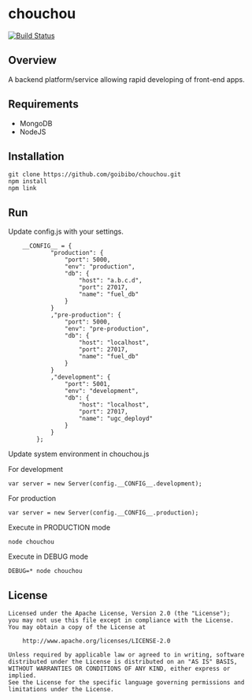 # chouchou

[![Build Status](https://travis-ci.org/goibibo/chouchou.png?branch=master)](https://travis-ci.org/goibibo/chouchou)

## Overview

A backend platform/service allowing rapid developing of front-end apps.

## Requirements

 - MongoDB
 - NodeJS 

## Installation

	git clone https://github.com/goibibo/chouchou.git
	npm install
	npm link

## Run

Update config.js with your settings.
```
    __CONFIG__ = {
		    "production": {
		        "port": 5000,
		        "env": "production",
		        "db": {
		            "host": "a.b.c.d",
		            "port": 27017,
		            "name": "fuel_db"
		        }
		    }
		    ,"pre-production": {
		        "port": 5000,
		        "env": "pre-production",
		        "db": {
		            "host": "localhost",
		            "port": 27017,
		            "name": "fuel_db"
		        }
		    }
		    ,"development": {
		        "port": 5001,
		        "env": "development",
		        "db": {
		            "host": "localhost",
		            "port": 27017,
		            "name": "ugc_deployd"
		        }
		    }		    
		};
```
Update system environment in chouchou.js

For development
```
var server = new Server(config.__CONFIG__.development);
```
For production
```
var server = new Server(config.__CONFIG__.production);
```
 
Execute in PRODUCTION mode
```
node chouchou
```

Execute in DEBUG mode
```
DEBUG=* node chouchou 
```

## License

    Licensed under the Apache License, Version 2.0 (the "License");
    you may not use this file except in compliance with the License.
    You may obtain a copy of the License at

        http://www.apache.org/licenses/LICENSE-2.0

    Unless required by applicable law or agreed to in writing, software
    distributed under the License is distributed on an "AS IS" BASIS,
    WITHOUT WARRANTIES OR CONDITIONS OF ANY KIND, either express or implied.
    See the License for the specific language governing permissions and
    limitations under the License.